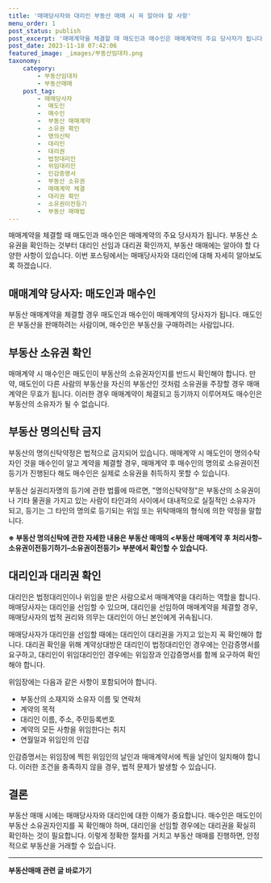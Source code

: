 ```yaml
---
title: '매매당사자와 대리인 부동산 매매 시 꼭 알아야 할 사항'
menu_order: 1
post_status: publish
post_excerpt: '매매계약을 체결할 때 매도인과 매수인은 매매계약의 주요 당사자가 됩니다. 부동산 소유권을 확인하는 것부터 대리인 선임과 대리권 확인까지, 부동산 매매에는 알아야 할 다양한 사항이 있습니다. 이번 포스팅에서는 매매당사자와 대리인에 대해 자세히 알아보도록 하겠습니다.'
post_date: 2023-11-18 07:42:06
featured_image: _images/부동산임대차.png
taxonomy:
    category:
        - 부동산임대차
        - 부동산매매
    post_tag:
        - 매매당사자
        -  매도인
        -  매수인
        -  부동산 매매계약
        -  소유권 확인
        -  명의신탁
        -  대리인
        -  대리권
        -  법정대리인
        -  위임대리인
        -  인감증명서
        -  부동산 소유권
        -  매매계약 체결
        -  대리권 확인
        -  소유권이전등기
        -  부동산 매매법
---
```



매매계약을 체결할 때 매도인과 매수인은 매매계약의 주요 당사자가 됩니다. 부동산 소유권을 확인하는 것부터 대리인 선임과 대리권 확인까지, 부동산 매매에는 알아야 할 다양한 사항이 있습니다. 이번 포스팅에서는 매매당사자와 대리인에 대해 자세히 알아보도록 하겠습니다.

## 매매계약 당사자: 매도인과 매수인
부동산 매매계약을 체결할 경우 매도인과 매수인이 매매계약의 당사자가 됩니다. 매도인은 부동산을 판매하려는 사람이며, 매수인은 부동산을 구매하려는 사람입니다.

## 부동산 소유권 확인
매매계약 시 매수인은 매도인이 부동산의 소유권자인지를 반드시 확인해야 합니다. 만약, 매도인이 다른 사람의 부동산을 자신의 부동산인 것처럼 소유권을 주장할 경우 매매계약은 무효가 됩니다. 이러한 경우 매매계약이 체결되고 등기까지 이루어져도 매수인은 부동산의 소유자가 될 수 없습니다.

## 부동산 명의신탁 금지
부동산의 명의신탁약정은 법적으로 금지되어 있습니다. 매매계약 시 매도인이 명의수탁자인 것을 매수인이 알고 계약을 체결할 경우, 매매계약 후 매수인의 명의로 소유권이전등기가 진행된다 해도 매수인은 실제로 소유권을 취득하지 못할 수 있습니다.

부동산 실권리자명의 등기에 관한 법률에 따르면, "명의신탁약정"은 부동산의 소유권이나 기타 물권을 가지고 있는 사람이 타인과의 사이에서 대내적으로 실질적인 소유자가 되고, 등기는 그 타인의 명의로 등기되는 위임 또는 위탁매매의 형식에 의한 약정을 말합니다.

**※ 부동산 명의신탁에 관한 자세한 내용은 부동산 매매의 <부동산 매매계약 후 처리사항–소유권이전등기하기–소유권이전등기> 부분에서 확인할 수 있습니다.**

## 대리인과 대리권 확인
대리인은 법정대리인이나 위임을 받은 사람으로서 매매계약을 대리하는 역할을 합니다. 매매당사자는 대리인을 선임할 수 있으며, 대리인을 선임하여 매매계약을 체결할 경우, 매매당사자의 법적 권리와 의무는 대리인이 아닌 본인에게 귀속됩니다.

매매당사자가 대리인을 선임할 때에는 대리인이 대리권을 가지고 있는지 꼭 확인해야 합니다. 대리권 확인을 위해 계약상대방은 대리인이 법정대리인인 경우에는 인감증명서를 요구하고, 대리인이 위임대리인인 경우에는 위임장과 인감증명서를 함께 요구하여 확인해야 합니다.

위임장에는 다음과 같은 사항이 포함되어야 합니다.
- 부동산의 소재지와 소유자 이름 및 연락처
- 계약의 목적
- 대리인 이름, 주소, 주민등록번호
- 계약의 모든 사항을 위임한다는 취지
- 연월일과 위임인의 인감

인감증명서는 위임장에 찍힌 위임인의 날인과 매매계약서에 찍을 날인이 일치해야 합니다. 이러한 조건을 충족하지 않을 경우, 법적 문제가 발생할 수 있습니다.

## 결론
부동산 매매 시에는 매매당사자와 대리인에 대한 이해가 중요합니다. 매수인은 매도인이 부동산 소유권자인지를 꼭 확인해야 하며, 대리인을 선임할 경우에는 대리권을 확실히 확인하는 것이 필요합니다. 이렇게 정확한 절차를 거치고 부동산 매매를 진행하면, 안정적으로 부동산을 거래할 수 있습니다.
<!-- wp:separator -->
<hr class="wp-block-separator has-alpha-channel-opacity"/>
<!-- /wp:separator -->

<!-- wp:group {"backgroundColor":"base","layout":{"type":"constrained"}} -->
<div class="wp-block-group has-base-background-color has-background"><!-- wp:paragraph {"align":"center","fontSize":"medium"} -->
<p class="has-text-align-center has-large-font-size"><strong>부동산매매 관련 글 바로가기</strong></p>
<!-- /wp:paragraph -->


<!-- wp:latest-posts
{"categories":[{"id":22715,"count":19,"description":"","link":"https://uknowlaw.com/category/%eb%b6%80%eb%8f%99%ec%82%b0%eb%a7%a4%eb%a7%a4/","name":"부동산매매","slug":"부동산매매","taxonomy":"category","parent":0,"meta":[],"_links":{"self":[{"href":"https://uknowlaw.com/wp-json/wp/v2/categories/22715"}],"collection":[{"href":"https://uknowlaw.com/wp-json/wp/v2/categories"}],"about":[{"href":"https://uknowlaw.com/wp-json/wp/v2/taxonomies/category"}],"wp:post_type":[{"href":"https://uknowlaw.com/wp-json/wp/v2/posts?categories=22715"}],"curies":[{"name":"wp","href":"https://api.w.org/{rel}","templated":true}]}}],"postsToShow":100,"excerptLength":28,"postLayout":"grid","columns":2,"featuredImageAlign":"left","featuredImageSizeSlug":"large","fontSize":"small"} /--></div>
<!-- /wp:group -->